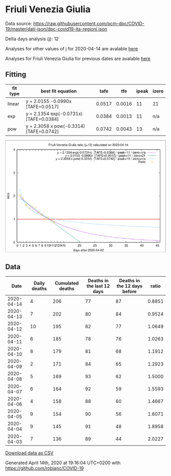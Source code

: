 # Friuli Venezia Giulia

Data source: https://raw.githubusercontent.com/pcm-dpc/COVID-19/master/dati-json/dpc-covid19-ita-regioni.json

Delta days analysis (j): 12

Analyses for other values of j for 2020-04-14 are avalable [here](../2020-04-14/README.md)

Analyses for Friuli Venezia Giulia for previous dates are avalable [here](../README.md)

## Fitting 
|fit type|best fit equation|tafe|tfe|ipeak|izero|
|-------|-----|--------|------|---|---|
|linear|y = 2.0155 -0.0990x  [TAFE=0.0517]|0.0517|0.0016|11|21|
|exp|y = 2.1354 exp(-0.0731x)  [TAFE=0.0384]|0.0384|0.0013|11|n/a|
|pow|y = 2.3058 x pow(-0.3314)  [TAFE=0.0742]|0.0742|0.0043|13|n/a|

![Plot](COVID-19_friuli_venezia_giulia_j12_2020-04-14.png)

## Data
|Date|Daily deaths|Cumulated deaths|Deaths in the last 12 days|Deaths in the 12 days before|ratio|
|----|----------|-----------|-------|--------------------|-----|
|2020-04-14|4|206|77|87|0.8851|
|2020-04-13|7|202|80|84|0.9524|
|2020-04-12|10|195|82|77|1.0649|
|2020-04-11|6|185|78|76|1.0263|
|2020-04-10|8|179|81|68|1.1912|
|2020-04-09|2|171|84|65|1.2923|
|2020-04-08|5|169|93|62|1.5000|
|2020-04-07|6|164|92|59|1.5593|
|2020-04-06|4|158|88|60|1.4667|
|2020-04-05|9|154|90|56|1.6071|
|2020-04-04|9|145|91|48|1.8958|
|2020-04-03|7|136|89|44|2.0227|

[Download data as CSV](COVID-19_friuli_venezia_giulia_j12_2020-04-14.csv)

Generated April 14th, 2020 at 19:16:04 UTC+0200 with https://github.com/robianc/COVID-19
